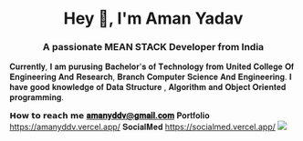 
<h1 align="center">Hey 👋, I'm Aman Yadav</h1>  
<h3 align="center">A passionate MEAN STACK Developer from India</h3>

 𝐂𝐮𝐫𝐫𝐞𝐧𝐭𝐥𝐲, 𝐈 𝐚𝐦 𝐩𝐮𝐫𝐮𝐬𝐢𝐧𝐠 𝐁𝐚𝐜𝐡𝐞𝐥𝐨𝐫'𝐬 𝐨𝐟 𝐓𝐞𝐜𝐡𝐧𝐨𝐥𝐨𝐠𝐲 𝐟𝐫𝐨𝐦 𝐔𝐧𝐢𝐭𝐞𝐝 𝐂𝐨𝐥𝐥𝐞𝐠𝐞 𝐎𝐟 𝐄𝐧𝐠𝐢𝐧𝐞𝐞𝐫𝐢𝐧𝐠 𝐀𝐧𝐝 𝐑𝐞𝐬𝐞𝐚𝐫𝐜𝐡, 𝐁𝐫𝐚𝐧𝐜𝐡 𝐂𝐨𝐦𝐩𝐮𝐭𝐞𝐫 𝐒𝐜𝐢𝐞𝐧𝐜𝐞 𝐀𝐧𝐝 𝐄𝐧𝐠𝐢𝐧𝐞𝐞𝐫𝐢𝐧𝐠.
 𝐈 𝐡𝐚𝐯𝐞 𝐠𝐨𝐨𝐝 𝐤𝐧𝐨𝐰𝐥𝐞𝐝𝐠𝐞 𝐨𝐟 𝐃𝐚𝐭𝐚 𝐒𝐭𝐫𝐮𝐜𝐭𝐮𝐫𝐞 , 𝐀𝐥𝐠𝐨𝐫𝐢𝐭𝐡𝐦 𝐚𝐧𝐝 𝐎𝐛𝐣𝐞𝐜𝐭 𝐎𝐫𝐢𝐞𝐧𝐭𝐞𝐝 𝐩𝐫𝐨𝐠𝐫𝐚𝐦𝐦𝐢𝐧𝐠.


 𝗛𝗼𝘄 𝘁𝗼 𝗿𝗲𝗮𝗰𝗵 𝗺𝗲 **𝐚𝐦𝐚𝐧𝐲𝐝𝐝𝐯@𝐠𝐦𝐚𝐢𝐥.𝐜𝐨𝐦**
 𝐏𝐨𝐫𝐭𝐟𝐨𝐥𝐢𝐨 https://amanyddv.vercel.app/
 𝐒𝐨𝐜𝐢𝐚𝐥𝐌𝐞𝐝 https://socialmed.vercel.app/
 ![](https://komarev.com/ghpvc/?username=amanyddv)










